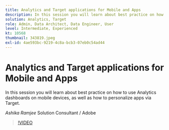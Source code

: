 ```yaml
---
title: Analytics and Target applications for Mobile and Apps
description: In this session you will learn about best practice on how to use Analytics dashboards on mobile devices, as well as how to personalize apps via Target.
solution: Analytics, Target
role: Admin, Data Architect, Data Engineer, User
level: Intermediate, Experienced
kt: 10568
thumbnail: 343819.jpeg
exl-id: 4ae593bc-9219-4c8a-bcb3-07eb0c54ad44
---
```

# Analytics and Target applications for Mobile and Apps

In this session you will learn about best practice on how to use Analytics dashboards on mobile devices, as well as how to personalize apps via Target.

*Ashika Ramjee* Solution Consultant / Adobe

>[!VIDEO](https://video.tv.adobe.com/v/343819/?quality=12&learn=on)

